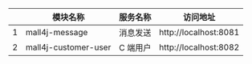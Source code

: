 |  | 模块名称 | 服务名称 | 访问地址 |
| --- | --- | --- | --- |
| 1 | mall4j-message | 消息发送 | http://localhost:8081 |
| 2 | mall4j-customer-user | C 端用户 | http://localhost:8082 |

